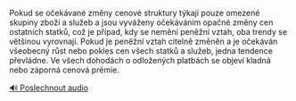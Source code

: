 
Pokud se očekávané změny cenové struktury týkají pouze omezené skupiny zboží a služeb a jsou vyváženy očekáváním opačné změny cen ostatních statků, což je případ, kdy se nemění peněžní vztah, oba trendy se většinou vyrovnají. Pokud je peněžní vztah citelně změněn a je očekáván všeobecný růst nebo pokles cen všech statků a služeb, jedna tendence převládne. Ve všech dohodách o odložených platbách se objeví kladná nebo záporná cenová prémie.

[🔊 Poslechnout audio](/data/7-paragraphs/audio/chapter_98/para_011-Pokud-se-oekvan-zmny-cenov-struktury-tkaj-p.mp3)
